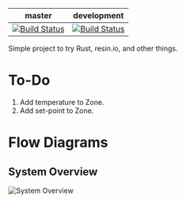 |master     |development|
|-----------|-----------|
|[![Build Status](https://travis-ci.com/cdunster/smart-home.svg?branch=master)](https://travis-ci.com/cdunster/smart-home)|[![Build Status](https://travis-ci.com/cdunster/smart-home.svg?branch=development)](https://travis-ci.com/cdunster/smart-home)|

Simple project to try Rust, resin.io, and other things.

# To-Do
1. Add temperature to Zone.
1. Add set-point to Zone.

# Flow Diagrams
## System Overview
![System Overview](https://www.plantuml.com/plantuml/svg/VP3D2eCm48Jl-nH3xxw0XsAXjq8z-0HfTbi3_X6ZrhVlfa642iqX2VCnivCKOp0-J6s3QXs3j2XdyREJXOmDlSSqYgT7_yOfyHD1rw0UPzrWkW0pk8DMcuQaOwXHp-322fRPMI5w-NuQS676NHPSanhzSHAoSypBlvntfbf46fkZ4kDjZQUMuwCxIOS0TVwXwOfi6r7UTjFMA3M5OHRUEocDat-mFfseq5t_zGC0)
